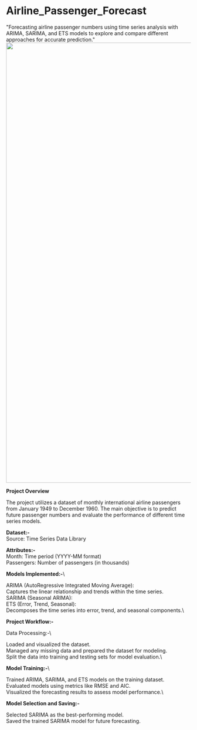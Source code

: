 # Airline_Passenger_Forecast
"Forecasting airline passenger numbers using time series analysis with ARIMA, SARIMA, and ETS models to explore and compare different approaches for accurate prediction."
<img src="" width="1200">


**Project Overview**

The project utilizes a dataset of monthly international airline passengers from January 1949 to December 1960. The main objective is to predict future passenger numbers and evaluate the performance of different time series models.

**Dataset:-**\
Source: Time Series Data Library

**Attributes:-**\
Month: Time period (YYYY-MM format)\
Passengers: Number of passengers (in thousands)

**Models Implemented:-**\

ARIMA (AutoRegressive Integrated Moving Average):\
Captures the linear relationship and trends within the time series.\
SARIMA (Seasonal ARIMA):\
ETS (Error, Trend, Seasonal):\
Decomposes the time series into error, trend, and seasonal components.\

**Project Workflow:-**

Data Processing:-\

Loaded and visualized the dataset.\
Managed any missing data and prepared the dataset for modeling.\
Split the data into training and testing sets for model evaluation.\

**Model Training:-**\

Trained ARIMA, SARIMA, and ETS models on the training dataset.\
Evaluated models using metrics like RMSE and AIC.\
Visualized the forecasting results to assess model performance.\

**Model Selection and Saving:-**

Selected SARIMA as the best-performing model.\
Saved the trained SARIMA model for future forecasting.
